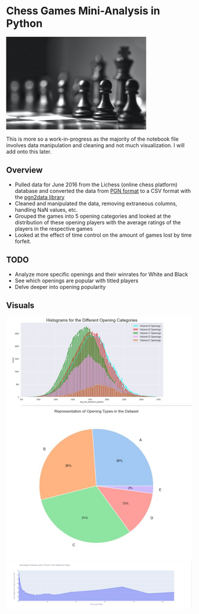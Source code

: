# Chess Games Mini-Analysis in Python

<img src = "chess.jpg" alt = "" width = "378" height = "250">

This is more so a work-in-progress as the majority of the notebook file involves data manipulation and cleaning and not much visualization. I will add onto this later.

## Overview
* Pulled data for June 2016 from the Lichess (online chess platform) database and converted the data from [PGN format](https://en.wikipedia.org/wiki/Portable_Game_Notation) to a CSV format with the [pgn2data library](https://pypi.org/project/pgn2data/)
* Cleaned and manipulated the data, removing extraneous columns, handling NaN values, etc.
* Grouped the games into 5 opening categories and looked at the distribution of these opening players with the average ratings of the players in the respective games
* Looked at the effect of time control on the amount of games lost by time forfeit.

## TODO
* Analyze more specific openings and their winrates for White and Black
* See which openings are popular with titled players
* Delve deeper into opening popularity

## Visuals

<img src = "chess_histogram.JPG" alt = "">

<img src = "chess_pie_chart.JPG" alt = "">

<img src = "time_forfeit_visual.JPG" alt = "">
